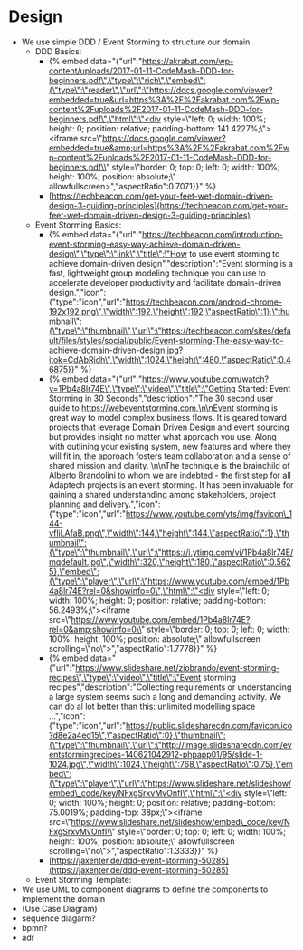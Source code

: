 # Design

* We use simple DDD / Event Storming to structure our domain
  * DDD Basics:
    * {% embed data="{\"url\":\"https://akrabat.com/wp-content/uploads/2017-01-11-CodeMash-DDD-for-beginners.pdf\",\"type\":\"rich\",\"embed\":{\"type\":\"reader\",\"url\":\"https://docs.google.com/viewer?embedded=true&url=https%3A%2F%2Fakrabat.com%2Fwp-content%2Fuploads%2F2017-01-11-CodeMash-DDD-for-beginners.pdf\",\"html\":\"<div style=\\"left: 0; width: 100%; height: 0; position: relative; padding-bottom: 141.4227%;\\"><iframe src=\\"https://docs.google.com/viewer?embedded=true&amp;url=https%3A%2F%2Fakrabat.com%2Fwp-content%2Fuploads%2F2017-01-11-CodeMash-DDD-for-beginners.pdf\\" style=\\"border: 0; top: 0; left: 0; width: 100%; height: 100%; position: absolute;\\" allowfullscreen></iframe></div>\",\"aspectRatio\":0.7071}}" %}
    * [https://techbeacon.com/get-your-feet-wet-domain-driven-design-3-guiding-principles](https://techbeacon.com/get-your-feet-wet-domain-driven-design-3-guiding-principles)
  * Event Storming Basics:
    * {% embed data="{\"url\":\"https://techbeacon.com/introduction-event-storming-easy-way-achieve-domain-driven-design\",\"type\":\"link\",\"title\":\"How to use event storming to achieve domain-driven design\",\"description\":\"Event storming is a fast, lightweight group modeling technique you can use to accelerate developer productivity and facilitate domain-driven design.\",\"icon\":{\"type\":\"icon\",\"url\":\"https://techbeacon.com/android-chrome-192x192.png\",\"width\":192,\"height\":192,\"aspectRatio\":1},\"thumbnail\":{\"type\":\"thumbnail\",\"url\":\"https://techbeacon.com/sites/default/files/styles/social/public/Event-storming-The-easy-way-to-achieve-domain-driven-design.jpg?itok=CdAbRjdh\",\"width\":1024,\"height\":480,\"aspectRatio\":0.46875}}" %}
    * {% embed data="{\"url\":\"https://www.youtube.com/watch?v=1Pb4a8lr74E\",\"type\":\"video\",\"title\":\"Getting Started: Event Storming in 30 Seconds\",\"description\":\"The 30 second user guide to https://webeventstorming.com.\n\nEvent storming is great way to model complex business flows. It is geared toward projects that leverage Domain Driven Design and event sourcing but provides insight no matter what approach you use. Along with outlining your existing system, new features and where they will fit in, the approach fosters team collaboration and a sense of shared mission and clarity. \n\nThe technique is the brainchild of Alberto Brandolini to whom we are indebted - the first step for all Adaptech projects is an event storming. It has been invaluable for gaining a shared understanding among stakeholders, project planning and delivery.\",\"icon\":{\"type\":\"icon\",\"url\":\"https://www.youtube.com/yts/img/favicon\_144-vfliLAfaB.png\",\"width\":144,\"height\":144,\"aspectRatio\":1},\"thumbnail\":{\"type\":\"thumbnail\",\"url\":\"https://i.ytimg.com/vi/1Pb4a8lr74E/mqdefault.jpg\",\"width\":320,\"height\":180,\"aspectRatio\":0.5625},\"embed\":{\"type\":\"player\",\"url\":\"https://www.youtube.com/embed/1Pb4a8lr74E?rel=0&showinfo=0\",\"html\":\"<div style=\\"left: 0; width: 100%; height: 0; position: relative; padding-bottom: 56.2493%;\\"><iframe src=\\"https://www.youtube.com/embed/1Pb4a8lr74E?rel=0&amp;showinfo=0\\" style=\\"border: 0; top: 0; left: 0; width: 100%; height: 100%; position: absolute;\\" allowfullscreen scrolling=\\"no\\"></iframe></div>\",\"aspectRatio\":1.7778}}" %}
    * {% embed data="{\"url\":\"https://www.slideshare.net/ziobrando/event-storming-recipes\",\"type\":\"video\",\"title\":\"Event storming recipes\",\"description\":\"Collecting requirements or understanding a large system seems such a long and demanding activity. We can do al lot better than this: unlimited modelling space …\",\"icon\":{\"type\":\"icon\",\"url\":\"https://public.slidesharecdn.com/favicon.ico?d8e2a4ed15\",\"aspectRatio\":0},\"thumbnail\":{\"type\":\"thumbnail\",\"url\":\"http://image.slidesharecdn.com/eventstormingrecipes-140621042912-phpapp01/95/slide-1-1024.jpg\",\"width\":1024,\"height\":768,\"aspectRatio\":0.75},\"embed\":{\"type\":\"player\",\"url\":\"https://www.slideshare.net/slideshow/embed\_code/key/NFxgSrxvMvOnfI\",\"html\":\"<div style=\\"left: 0; width: 100%; height: 0; position: relative; padding-bottom: 75.0019%; padding-top: 38px;\\"><iframe src=\\"https://www.slideshare.net/slideshow/embed\_code/key/NFxgSrxvMvOnfI\\" style=\\"border: 0; top: 0; left: 0; width: 100%; height: 100%; position: absolute;\\" allowfullscreen scrolling=\\"no\\"></iframe></div>\",\"aspectRatio\":1.3333}}" %}
    * [https://jaxenter.de/ddd-event-storming-50285](https://jaxenter.de/ddd-event-storming-50285)
  * Event Storming Template:
* We use UML to component diagrams to define the components to implement the domain
* \(Use Case Diagram\)
* sequence diagarm?
* bpmn?
* adr

